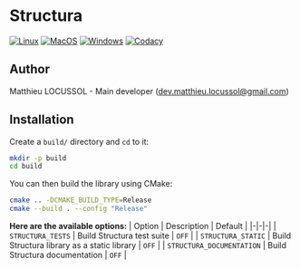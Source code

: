 # Structura

[![Linux](https://github.com/matthieu-locussol/Structura/actions/workflows/Linux.yml/badge.svg)](https://github.com/matthieu-locussol/Structura/actions/workflows/Linux.yml)
[![MacOS](https://github.com/matthieu-locussol/Structura/actions/workflows/MacOS.yml/badge.svg)](https://github.com/matthieu-locussol/Structura/actions/workflows/MacOS.yml)
[![Windows](https://github.com/matthieu-locussol/Structura/actions/workflows/Windows.yml/badge.svg)](https://github.com/matthieu-locussol/Structura/actions/workflows/Windows.yml)
[![Codacy](https://app.codacy.com/project/badge/Grade/88a1fd1898984ab58058be450b6e94d9)](https://www.codacy.com/gh/matthieu-locussol/Structura/dashboard?utm_source=github.com&utm_medium=referral&utm_content=matthieu-locussol/Structura&utm_campaign=Badge_Grade)

## Author

Matthieu LOCUSSOL - Main developer (<dev.matthieu.locussol@gmail.com>)

## Installation

Create a `build/` directory and `cd` to it:

```bash
mkdir -p build
cd build
```

You can then build the library using CMake:

```bash
cmake .. -DCMAKE_BUILD_TYPE=Release
cmake --build . --config "Release"
```

**Here are the available options:**
| Option | Description | Default |
|-|-|-|
| `STRUCTURA_TESTS` | Build Structura test suite | `OFF` |
| `STRUCTURA_STATIC` | Build Structura library as a static library | `OFF` |
| `STRUCTURA_DOCUMENTATION` | Build Structura documentation | `OFF` |
